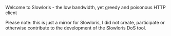 
 Welcome to Slowloris - the low bandwidth, yet greedy and poisonous HTTP client
 
 Please note: this is just a mirror for Slowloris, I did not create, participate or otherwise contribute to the development of the Slowloris DoS tool.
